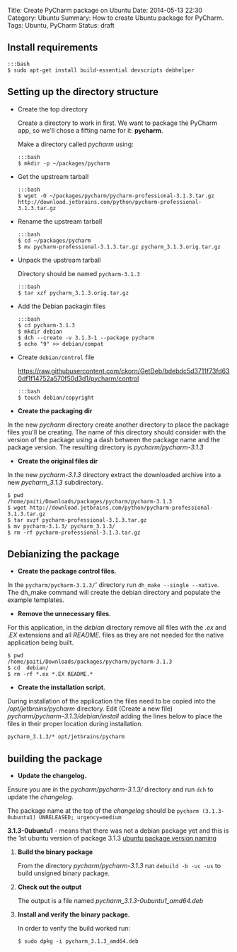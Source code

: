 Title: Create PyCharm package on Ubuntu
Date: 2014-05-13 22:30
Category: Ubuntu
Summary: How to create Ubuntu package for PyCharm.
Tags: Ubuntu, PyCharm
Status: draft


## Install requirements

    :::bash
    $ sudo apt-get install build-essential devscripts debhelper

## Setting up the directory structure

-   Create the top directory

    Create a directory to work in first. We want to package the PyCharm app, so we'll chose a 
    fifting name for it: **pycharm**.

    Make a directory called *pycharm* using:

        :::bash
        $ mkdir -p ~/packages/pycharm    

-   Get the upstream tarball

        :::bash
        $ wget -O ~/packages/pycharm/pycharm-professional-3.1.3.tar.gz  http://download.jetbrains.com/python/pycharm-professional-3.1.3.tar.gz

-   Rename the upstream tarball

        :::bash
        $ cd ~/packages/pycharm        
        $ mv pycharm-professional-3.1.3.tar.gz pycharm_3.1.3.orig.tar.gz

-   Unpack the upstream tarball

    Directory should be named `pycharm-3.1.3`        

        :::bash
        $ tar xzf pycharm_3.1.3.orig.tar.gz

-   Add the Debian packagin files

        :::bash
        $ cd pycharm-3.1.3
        $ mkdir debian
        $ dch --create -v 3.1.3-1 --package pycharm
        $ echo "9" >> debian/compat

-   Create `debian/control` file
    
    https://raw.githubusercontent.com/ckorn/GetDeb/bdebdc5d3711f73fd630df1f14752a570f50d3d1/pycharm/control

        :::bash
        $ touch debian/copyright
    
            

- **Create the packaging dir**

In the new *pycharm* directory create another directory to place the package files you'll be
creating. The name of this directory should consider with the version of the package using a 
dash between the package name and the package version. The resulting directory is *pycharm/pycharm-3.1.3*

- **Create the original files dir**

In the new *pycharm-3.1.3* directory extract the downloaded archive into a new *pycharm_3.1.3* subdirectory.

    $ pwd
    /home/paiti/Downloads/packages/pycharm/pycharm-3.1.3
    $ wget http://download.jetbrains.com/python/pycharm-professional-3.1.3.tar.gz
    $ tar xvzf pycharm-professional-3.1.3.tar.gz
    $ mv pycharm-3.1.3/ pycharm_3.1.3/
    $ rm -rf pycharm-professional-3.1.3.tar.gz


## Debianizing the package

- **Create the package control files.**

In the `pycharm/pycharm-3.1.3/`' directory run `dh_make --single --native`. The dh_make command will create the
debian directory and populate the example templates.

- **Remove the unnecessary files.**

For this application, in the *debian* directory remove all files with the *.ex* and *.EX* extensions
and all *README.* files as they are not needed for the native application being built.

    $ pwd
    /home/paiti/Downloads/packages/pycharm/pycharm-3.1.3
    $ cd  debian/
    $ rm -rf *.ex *.EX README.*

- **Create the installation script.**

During installation of the application the files need to be copied into the */opt/jetbrains/pycharm* directory.
Edit (Create a new file) *pycharm/pycharm-3.1.3/debian/install* adding the lines below to place the
files in their proper location during installation.

    pycharm_3.1.3/* opt/jetbrains/pycharm


## building the package

- **Update the changelog.**

Ensure you are in the *pycharm/pycharm-3.1.3/* directory and run `dch` to update the *changelog*.

The package name at the top of the *changelog* should be `pycharm (3.1.3-0ubuntu1) UNRELEASED; urgency=medium`

**3.1.3-0ubuntu1** - means that there was not a debian package yet and this is the 1st ubuntu version of
package 3.1.3 [ubuntu package version naming](http://www.ducea.com/2006/06/17/ubuntu-package-version-naming-explanation/)

1.  **Build the binary package**

    From the directory *pycharm/pycharm-3.1.3* run `debuild -b -uc -us` to build unsigned binary package.

2.  **Check out the output**

    The output is a file named *pycharm_3.1.3-0ubuntu1_amd64.deb*

3.  **Install and verify the binary package.**

    In order to verify the build worked run:

    
        $ sudo dpkg -i pycharm_3.1.3_amd64.deb


